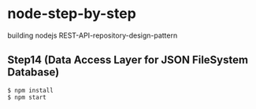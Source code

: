 node-step-by-step
=================

building nodejs REST-API-repository-design-pattern

## Step14 (Data Access Layer for JSON FileSystem Database)


    $ npm install
    $ npm start


